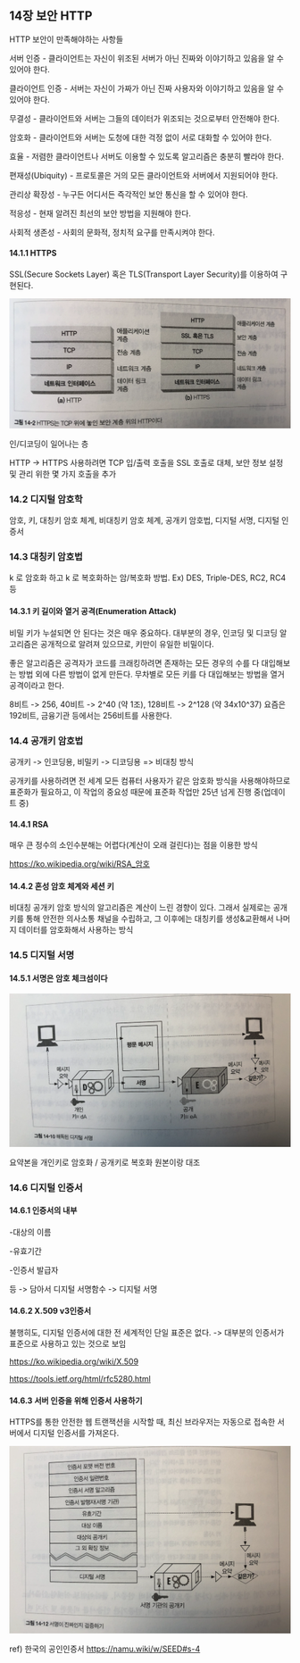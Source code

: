 ## 14장 보안 HTTP

HTTP 보안이 만족해야하는 사항들


서버 인증 - 클라이언트는 자신이 위조된 서버가 아닌 진짜와 이야기하고 있음을 알 수 있어야 한다.

클라이언트 인증 - 서버는 자신이 가짜가 아닌 진짜 사용자와 이야기하고 있음을 알 수 있어야 한다.

무결성 - 클라이언트와 서버는 그들의 데이터가 위조되는 것으로부터 안전해야 한다.

암호화 - 클라이언트와 서버는 도청에 대한 걱정 없이 서로 대화할 수 있어야 한다.

효율 - 저렴한 클라이언트나 서버도 이용할 수 있도록 알고리즘은 충분히 빨라야 한다.

편재성(Ubiquity) - 프로토콜은 거의 모든 클라이언트와 서버에서 지원되어야 한다.

관리상 확장성 - 누구든 어디서든 즉각적인 보안 통신을 할 수 있어야 한다.

적응성 - 현재 알려진 최선의 보안 방법을 지원해야 한다.

사회적 생존성 - 사회의 문화적, 정치적 요구를 만족시켜야 한다.

#### 14.1.1 HTTPS

SSL(Secure Sockets Layer) 혹은 TLS(Transport Layer Security)를 이용하여 구현된다.

![image1](./캡쳐1.png)

인/디코딩이 일어나는 층

HTTP -> HTTPS 사용하려면 TCP 입/출력 호출을 SSL 호출로 대체, 보안 정보 설정 및 관리 위한 몇 가지 호출을 추가

### 14.2 디지털 암호학

암호, 키, 대칭키 암호 체계, 비대칭키 암호 체계, 공개키 암호법, 디지털 서명, 디지털 인증서

### 14.3 대칭키 암호법

k 로 암호화 하고 k 로 복호화하는 암/복호화 방법. Ex) DES, Triple-DES, RC2, RC4 등

#### 14.3.1 키 길이와 열거 공격(Enumeration Attack)

비밀 키가 누설되면 안 된다는 것은 매우 중요하다. 대부분의 경우, 인코딩 및 디코딩 알고리즘은 공개적으로 알려져 있으므로, 키만이 유일한 비밀이다.

좋은 알고리즘은 공격자가 코드를 크래킹하려면 존재하는 모든 경우의 수를 다 대입해보는 방법 외에 다른 방법이 없게 만든다. 무차별로 모든 키를 다 대입해보는 방법을 열거 공격이라고 한다.

8비트 -> 256, 40비트 -> 2^40 (약 1조), 128비트 -> 2^128 (약 34x10^37) 요즘은 192비트, 금융기관 등에서는 256비트를 사용한다.

### 14.4 공개키 암호법

공개키 -> 인코딩용, 비밀키 -> 디코딩용 => 비대칭 방식

공개키를 사용하려면 전 세계 모든 컴퓨터 사용자가 같은 암호화 방식을 사용해야하므로 표준화가 필요하고, 이 작업의 중요성 때문에 표준화 작업만 25년 넘게 진행 중(업데이트 중)

#### 14.4.1 RSA

매우 큰 정수의 소인수분해는 어렵다(계산이 오래 걸린다)는 점을 이용한 방식

https://ko.wikipedia.org/wiki/RSA_암호

#### 14.4.2 혼성 암호 체계와 세션 키

비대칭 공개키 암호 방식의 알고리즘은 계산이 느린 경향이 있다. 그래서 실제로는 공개키를 통해 안전한 의사소통 채널을 수립하고, 그 이후에는 대칭키를 생성&교환해서 나머지 데이터를 암호화해서 사용하는 방식

### 14.5 디지털 서명

#### 14.5.1 서명은 암호 체크섬이다

![이미지2](./캡쳐2.png)

요약본을 개인키로 암호화 / 공개키로 복호화 원본이랑 대조

### 14.6 디지털 인증서

#### 14.6.1 인증서의 내부

-대상의 이름

-유효기간

-인증서 발급자

등 -> 담아서 디지털 서명함수 -> 디지털 서명

#### 14.6.2 X.509 v3인증서

불행히도, 디지털 인증서에 대한 전 세계적인 단일 표준은 없다. -> 대부분의 인증서가 표준으로 사용하고 있는 것으로 보임

https://ko.wikipedia.org/wiki/X.509

https://tools.ietf.org/html/rfc5280.html

#### 14.6.3 서버 인증을 위해 인증서 사용하기

HTTPS를 통한 안전한 웹 트랜잭션을 시작할 때, 최신 브라우저는 자동으로 접속한 서버에서 디지털 인증서를 가져온다.


![이미지3](./캡쳐3.png)


ref) 한국의 공인인증서
https://namu.wiki/w/SEED#s-4


